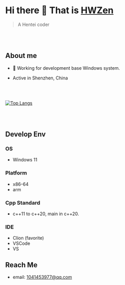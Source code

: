 # Hi there 👋 That is [HWZen](https://hwzen.myds.me:17001)
> A Hentei coder


</br>
</br>

## About me
- 🔭 Working for development base Windows system.

- Active in Shenzhen, China

</br>
</br>

[![Top Langs](https://github-readme-stats.vercel.app/api/top-langs/?username=HWZen)](https://github.com/HWZen/github-readme-stats)

</br>
</br>

## Develop Env
### OS
- Windows 11

### Platform
- x86-64
- arm

### Cpp Standard
- c++11 to c++20, main in c++20.

### IDE
- Clion (favorite)
- VSCode
- VS

## Reach Me
- email: 1041453977@qq.com

<!--
**HWZen/HWZen** is a ✨ _special_ ✨ repository because its `README.md` (this file) appears on your GitHub profile.

Here are some ideas to get you started:

- 🔭 I’m currently working on ...
- 🌱 I’m currently learning ...
- 👯 I’m looking to collaborate on ...
- 🤔 I’m looking for help with ...
- 💬 Ask me about ...
- 📫 How to reach me: ...
- 😄 Pronouns: ...
- ⚡ Fun fact: ...
-->
